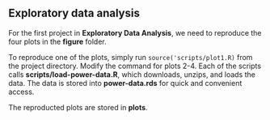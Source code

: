 ## Exploratory data analysis

For the first project in **Exploratory Data Analysis**, we need to reproduce the four plots in the **figure** folder. 

To reproduce one of the plots, simply run `source('scripts/plot1.R)` from the project directory. Modify the command for plots 2-4. Each of the scripts calls **scripts/load-power-data.R**, which downloads, unzips, and loads the data. The data is stored into **power-data.rds** for quick and convenient access.

The reproducted plots are stored in **plots**.
